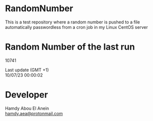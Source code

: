 # RandomNumber    
This is a test repository where a random number is pushed to a file automatically passwordless from a cron job in my Linux CentOS server    
# Random Number of the last run   
10741
      
Last update (GMT +1)    
10/07/23 00:00:02
# Developer    
Hamdy Abou El Anein   
hamdy.aea@protonmail.com
